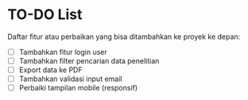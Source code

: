 # TO-DO List

Daftar fitur atau perbaikan yang bisa ditambahkan ke proyek ke depan:

- [ ] Tambahkan fitur login user
- [ ] Tambahkan filter pencarian data penelitian
- [ ] Export data ke PDF
- [ ] Tambahkan validasi input email
- [ ] Perbaiki tampilan mobile (responsif)
